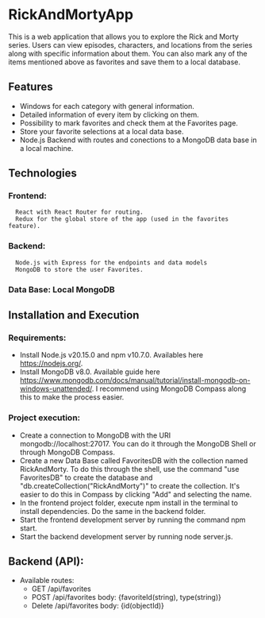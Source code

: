 # RickAndMortyApp
This is a web application that allows you to explore the Rick and Morty series. Users can view episodes, characters, and locations from the series along with specific information about them. You can also mark any of the items mentioned above as favorites and save them to a local database.

## Features
* Windows for each category with general information.
* Detailed information of every item by clicking on them.
* Possibility to mark favorites and check them at the Favorites page.
* Store your favorite selections at a local data base.
* Node.js Backend with routes and conections to a MongoDB data base in a local machine.

## Technologies
### Frontend:
      React with React Router for routing.
      Redux for the global store of the app (used in the favorites feature).

### Backend: 
      Node.js with Express for the endpoints and data models
      MongoDB to store the user Favorites.

### Data Base: Local MongoDB

## Installation and Execution

### Requirements:
* Install Node.js v20.15.0 and npm v10.7.0. Availables here https://nodejs.org/.
* Install MongoDB v8.0. Available guide here https://www.mongodb.com/docs/manual/tutorial/install-mongodb-on-windows-unattended/. I recommend using MongoDB Compass along this to make the process easier.

### Project execution:
* Create a connection to MongoDB with the URI mongodb://localhost:27017. You can do it through the MongoDB Shell or through MongoDB Compass.
* Create a new Data Base called FavoritesDB with the collection named RickAndMorty. To do this through the shell, use the command "use FavoritesDB" to create the database and "db.createCollection("RickAndMorty")" to create the collection. It's easier to do this in Compass by clicking "Add" and selecting the name.
* In the frontend project folder, execute npm install in the terminal to install dependencies. Do the same in the backend folder.
* Start the frontend development server by running the command npm start.
* Start the backend development server by running node server.js.

##  Backend (API):
* Available routes:
    * GET /api/favorites
    * POST /api/favorites
        body: {favoriteId(string), type(string)}
    * Delete /api/favorites
        body: {id(objectId)}
